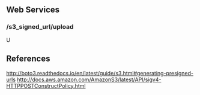 ## Web Services

### /s3_signed_url/upload

U

## References
http://boto3.readthedocs.io/en/latest/guide/s3.html#generating-presigned-urls
http://docs.aws.amazon.com/AmazonS3/latest/API/sigv4-HTTPPOSTConstructPolicy.html
